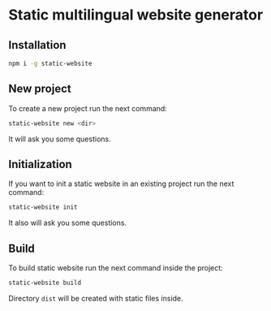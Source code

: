 # Static multilingual website generator

## Installation

```bash
npm i -g static-website
```

## New project

To create a new project run the next command:

```bash
static-website new <dir>
```

It will ask you some questions.

## Initialization

If you want to init a static website in an existing project run the next command:

```bash
static-website init
```

It also will ask you some questions.

## Build

To build static website run the next command inside the project:

```bash
static-website build
```

Directory `dist` will be created with static files inside.
